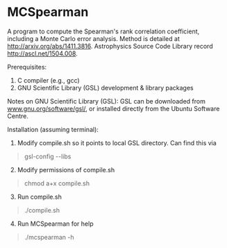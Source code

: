MCSpearman
==========

A program to compute the Spearman's rank correlation coefficient, including a Monte Carlo error analysis. Method is detailed at http://arxiv.org/abs/1411.3816. Astrophysics Source Code Library record http://ascl.net/1504.008. 

Prerequisites:

1. C compiler (e.g., gcc)
2. GNU Scientific Library (GSL) development & library packages


Notes on GNU Scientific Library (GSL): GSL can be downloaded from
www.gnu.org/software/gsl/, or installed directly from the Ubuntu
Software Centre.


Installation (assuming terminal): 

1. Modify compile.sh so it points to local GSL directory. Can find this via 
> gsl-config --libs

2. Modify permissions of compile.sh
> chmod a+x compile.sh 

3. Run compile.sh 
> ./compile.sh 

4. Run MCSpearman for help
> ./mcspearman -h

